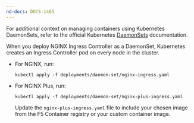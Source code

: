 ```yaml
---
nd-docs: DOCS-1465
---
```


For additional context on managing containers using Kubernetes DaemonSets, refer to the official Kubernetes [DaemonSets](https://kubernetes.io/docs/concepts/workloads/controllers/daemonset/) documentation.

When you deploy NGINX Ingress Controller as a DaemonSet, Kubernetes creates an Ingress Controller pod on every node in the cluster.

- For NGINX, run:

    ```shell
    kubectl apply -f deployments/daemon-set/nginx-ingress.yaml
    ```

- For NGINX Plus, run:

    ```shell
    kubectl apply -f deployments/daemon-set/nginx-plus-ingress.yaml
    ```

    Update the `nginx-plus-ingress.yaml` file to include your chosen image from the F5 Container registry or your custom container image.
